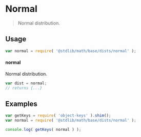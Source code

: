 # Normal

> Normal distribution.

<section class="usage">

## Usage

```javascript
var normal = require( '@stdlib/math/base/dists/normal' );
```

#### normal

Normal distribution.

```javascript
var dist = normal;
// returns {...}
```

</section>

<!-- /.usage -->

<section class="examples">

## Examples

<!-- TODO: better examples -->

<!-- eslint no-undef: "error" -->

```javascript
var getKeys = require( 'object-keys' ).shim();
var normal = require( '@stdlib/math/base/dists/normal' );

console.log( getKeys( normal ) );
```

</section>

<!-- /.examples -->

<section class="links">

</section>

<!-- /.links -->
